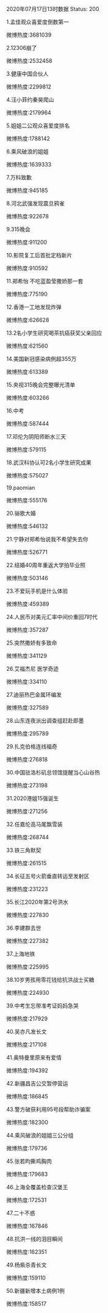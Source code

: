 2020年07月17日13时数据
Status: 200

1.孟佳观众喜爱度倒数第一

微博热度:3681039

2.12306崩了

微博热度:2532458

3.健康中国合伙人

微博热度:2299812

4.汪小菲约秦昊爬山

微博热度:2179964

5.姐姐二公观众喜爱度排名

微博热度:1788142

6.乘风破浪的姐姐

微博热度:1639333

7.万科致歉

微博热度:945185

8.河北武强发现震旦鸦雀

微博热度:922678

9.315晚会

微博热度:911200

10.影院复工后首批定档新片

微博热度:910592

11.郑希怡 不吃蓝盈莹撒娇那一套

微博热度:775190

12.香港一工地发现炸弹

微博热度:626628

13.2名小学生研究喝茶抗癌获奖父亲回应

微博热度:621560

14.美国新冠感染病例超355万

微博热度:613389

15.央视315晚会完整曝光清单

微博热度:603266

16.中考

微博热度:587444

17.邓伦为阴阳师断水三天

微博热度:579115

18.武汉科协认可2名小学生研究成果

微博热度:575027

19.paomian

微博热度:555176

20.骊歌大婚

微博热度:546132

21.宁静对郑希怡说我不希望失去你

微博热度:526771

22.结婚40周年重返大学拍毕业照

微博热度:503146

23.不爱玩手机是什么体验

微博热度:459389

24.人民币对美元汇率中间价重回7时代

微博热度:357287

25.突然撒娇有多致命

微博热度:341129

26.艾福杰尼 医学奇迹

微博热度:334110

27.迪丽热巴金属环编发

微博热度:327589

28.山东连夜派出调查组赶赴即墨

微博热度:295789

29.扎克伯格连线福奇

微博热度:276818

30.中国驻洛杉矶总领馆提醒当心山谷热

微博热度:273198

31.2020港姐15强诞生

微博热度:271256

32.任嘉伦高马尾飘雪装

微博热度:268744

33.铁三角默契

微博热度:261515

34.长征五号火箭垂直转运至发射区

微博热度:231223

35.长江2020年第2号洪水

微博热度:227830

36.李建群去世

微博热度:227382

37.上海地铁

微博热度:225995

38.10岁男孩用零花钱给抗洪战士买糖

微博热度:224930

39.中考生忘带准考证妈妈急哭

微博热度:217929

40.吴亦凡发长文

微博热度:217108

41.奥特曼里原来有爱情

微博热度:194392

42.新疆昌吉公交暂停营运

微博热度:186845

43.警方破获利用95号段帮助诈骗案

微博热度:182300

44.乘风破浪的姐姐三公分组

微博热度:179736

45.张若昀撕鸡胸肉

微博热度:179683

46.上海全覆盖检查汉堡王

微博热度:172531

47.二十不惑

微博热度:167846

48.抗洪一线的泪目瞬间

微博热度:162351

49.杨紫杀青长文

微博热度:159110

50.新疆新增本土病例1例

微博热度:158517

